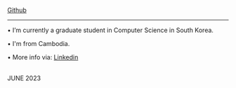 <a href="https://github.com/dimangite"> Github
</a>

<hr>   
                                                                                                                                                                                                                                 
•  I’m currently a graduate student in Computer Science in South Korea.

•  I'm from Cambodia.

•  More info via:  <a href="https://linkedin.com/in/dimangchhol"> Linkedin
</a>

<br>
JUNE 2023 


